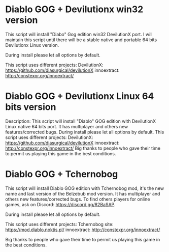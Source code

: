 # Diablo GOG + Devilutionx win32 version 

This script will install "Diabo" Gog edition win32 DevilutionX port.
I will maintain this script until there will be a stable native and portable 64 bits Devilutionx Linux version.

During install please let all options by default.

This script uses different projects:
DevilutionX: https://github.com/diasurgical/devilutionX
innoextract: http://constexpr.org/innoextract/

# Diablo GOG + Devilutionx Linux 64 bits version 

Description:
This script will install "Diablo" GOG edition with DevilutionX Linux native 64 bits port. It has multiplayer  and  others new features/corrected bugs. 
During install please let all options by default.
This script uses different projects:
DevilutionX: https://github.com/diasurgical/devilutionX
innoextract: http://constexpr.org/innoextract/
Big thanks to people who gave their time to permit us playing this game in the best conditions.

# Diablo GOG + Tchernobog

This script will install Diablo GOG edition with Tchernobog mod, it's the new name and last version of the Belzebub mod version. It has multiplayer  and  others new features/corrected bugs. To find others players for online games, ask on Discord: https://discord.gg/82BaSAP.

During install please let all options by default.

This script uses different projects:
Tchernobog site: https://mod.diablo.noktis.pl/
innoextract: http://constexpr.org/innoextract/

Big thanks to people who gave their time to permit us playing this game in the best conditions.
